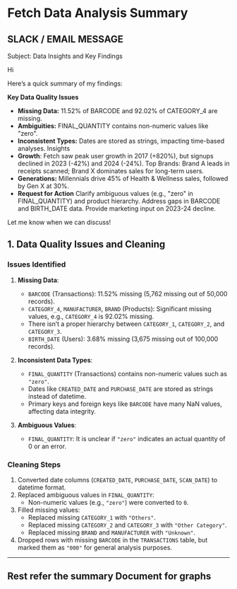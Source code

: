 # Fetch Data Analysis Summary

## SLACK / EMAIL MESSAGE

Subject: Data Insights and Key Findings

Hi

Here’s a quick summary of my findings:

**Key Data Quality Issues**
- **Missing Data:** 11.52% of BARCODE and 92.02% of CATEGORY_4 are missing.
- **Ambiguities:** FINAL_QUANTITY contains non-numeric values like "zero".
- **Inconsistent Types:** Dates are stored as strings, impacting time-based analyses.
Insights
- **Growth**: Fetch saw peak user growth in 2017 (+820%), but signups declined in 2023 (-42%) and 2024 (-24%).
Top Brands: Brand A leads in receipts scanned; Brand X dominates sales for long-term users.
- **Generations:** Millennials drive 45% of Health & Wellness sales, followed by Gen X at 30%.
- **Request for Action**
Clarify ambiguous values (e.g., "zero" in FINAL_QUANTITY) and product hierarchy.
Address gaps in BARCODE and BIRTH_DATE data.
Provide marketing input on 2023-24 decline.

Let me know when we can discuss!

## 1. Data Quality Issues and Cleaning

### Issues Identified
1. **Missing Data**:
   - `BARCODE` (Transactions): 11.52% missing (5,762 missing out of 50,000 records).
   - `CATEGORY_4`, `MANUFACTURER`, `BRAND` (Products): Significant missing values, e.g., `CATEGORY_4` is 92.02% missing.
   - There isn’t a proper hierarchy between `CATEGORY_1`, `CATEGORY_2`, and `CATEGORY_3`.
   - `BIRTH_DATE` (Users): 3.68% missing (3,675 missing out of 100,000 records).

2. **Inconsistent Data Types**:
   - `FINAL_QUANTITY` (Transactions) contains non-numeric values such as `"zero"`.
   - Dates like `CREATED_DATE` and `PURCHASE_DATE` are stored as strings instead of datetime.
   - Primary keys and foreign keys like `BARCODE` have many NaN values, affecting data integrity.

3. **Ambiguous Values**:
   - `FINAL_QUANTITY`: It is unclear if `"zero"` indicates an actual quantity of 0 or an error.

### Cleaning Steps
1. Converted date columns (`CREATED_DATE`, `PURCHASE_DATE`, `SCAN_DATE`) to datetime format.
2. Replaced ambiguous values in `FINAL_QUANTITY`:
   - Non-numeric values (e.g., `"zero"`) were converted to `0`.
3. Filled missing values:
   - Replaced missing `CATEGORY_1` with `"Others"`.
   - Replaced missing `CATEGORY_2` and `CATEGORY_3` with `"Other Category"`.
   - Replaced missing `BRAND` and `MANUFACTURER` with `"Unknown"`.
4. Dropped rows with missing `BARCODE` in the `TRANSACTIONS` table, but marked them as `"000"` for general analysis purposes.

---

## Rest refer the summary Document for graphs 

